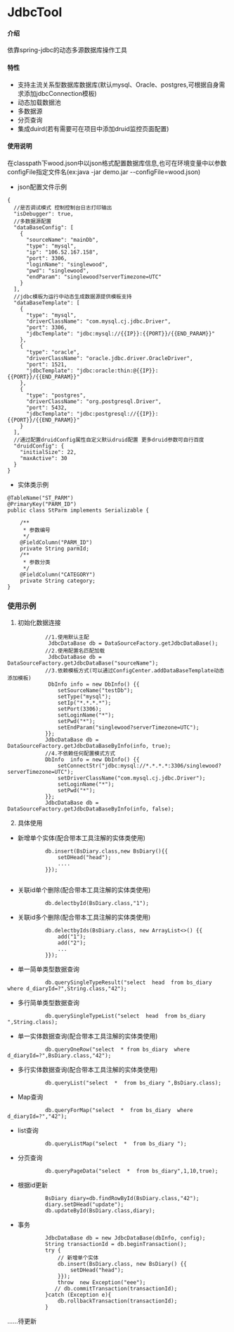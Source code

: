 # JdbcTool

#### 介绍

依靠spring-jdbc的动态多源数据库操作工具

#### 特性

- 支持主流关系型数据库数据库(默认mysql、Oracle、postgres,可根据自身需求添加jdbcConnection模板)
- 动态加载数据池
- 多数据源
- 分页查询
- 集成duird(若有需要可在项目中添加druid监控页面配置)

#### 使用说明

在classpath下wood.json中以json格式配置数据库信息,也可在环境变量中以参数configFile指定文件名(ex:java -jar demo.jar --configFile=wood.json)

- json配置文件示例

```
{
  //是否调试模式 控制控制台日志打印输出
  "isDebugger": true,
  //多数据源配置
  "dataBaseConfig": [
    {
      "sourceName": "mainDb",
      "type": "mysql",
      "ip": "106.52.167.158",
      "port": 3306,
      "loginName": "singlewood",
      "pwd": "singlewood",
      "endParam": "singlewood?serverTimezone=UTC"
    }
  ],
  //jdbc模板为运行中动态生成数据源提供模板支持
  "dataBaseTemplate": [
    {
      "type": "mysql",
      "driverClassName": "com.mysql.cj.jdbc.Driver",
      "port": 3306,
      "jdbcTemplate": "jdbc:mysql://{{IP}}:{{PORT}}/{{END_PARAM}}"
    },
    {
      "type": "oracle",
      "driverClassName": "oracle.jdbc.driver.OracleDriver",
      "port": 1521,
      "jdbcTemplate": "jdbc:oracle:thin:@{{IP}}:{{PORT}}/{{END_PARAM}}"
    },
    {
      "type": "postgres",
      "driverClassName": "org.postgresql.Driver",
      "port": 5432,
      "jdbcTemplate": "jdbc:postgresql://{{IP}}:{{PORT}}/{{END_PARAM}}"
    }
  ],
  //通过配置druidConfig属性自定义默认druid配置 更多druid参数可自行百度
  "druidConfig": {
    "initialSize": 22,
    "maxActive": 30
  }
}

```

- 实体类示例

```
@TableName("ST_PARM")
@PrimaryKey("PARM_ID")
public class StParm implements Serializable {

    /**
     * 参数编号
     */
    @FieldColumn("PARM_ID")
    private String parmId;
    /**
     * 参数分类
     */
    @FieldColumn("CATEGORY")
    private String category;
}
```

### 使用示例

1. 初始化数据连接

```
            //1.使用默认主配
             JdbcDataBase db = DataSourceFactory.getJdbcDataBase();
            //2.使用配置名匹配加载
             JdbcDataBase db = DataSourceFactory.getJdbcDataBase("sourceName");
            //3.依赖模板方式(可以通过ConfigCenter.addDataBaseTemplate动态添加模板)
             DbInfo info = new DbInfo() {{
                setSourceName("testDb");
                setType("mysql");
                setIp("*.*.*.*");
                setPort(3306);
                setLoginName("*");
                setPwd("*");
                setEndParam("singlewood?serverTimezone=UTC");
            }};
            JdbcDataBase db = DataSourceFactory.getJdbcDataBaseByInfo(info, true);
            //4.不依赖任何配置模式方式
            DbInfo  info = new DbInfo() {{
                setConnectStr("jdbc:mysql://*.*.*.*:3306/singlewood?serverTimezone=UTC");
                setDriverClassName("com.mysql.cj.jdbc.Driver");
                setLoginName("*");
                setPwd("*");
            }};
            JdbcDataBase db = DataSourceFactory.getJdbcDataBaseByInfo(info, false);
```

2. 具体使用

- 新增单个实体(配合带本工具注解的实体类使用)

```
            db.insert(BsDiary.class,new BsDiary(){{
                setDHead("head");
                ....
            }});
            
```

- 关联id单个删除(配合带本工具注解的实体类使用)

```
            db.delectbyId(BsDiary.class,"1");
```

- 关联id多个删除(配合带本工具注解的实体类使用)

```
            db.delectbyIds(BsDiary.class, new ArrayList<>() {{
                add("1");
                add("2");
                ...
            }});
```

- 单一简单类型数据查询

```
            db.querySingleTypeResult("select  head  from bs_diary where d_diaryId=?",String.class,"42");
```

- 多行简单类型数据查询

```
            db.querySingleTypeList("select  head  from bs_diary ",String.class);
```

- 单一实体数据查询(配合带本工具注解的实体类使用)

```
            db.queryOneRow("select  * from bs_diary  where d_diaryId=?",BsDiary.class,"42");
```

- 多行实体数据查询(配合带本工具注解的实体类使用)

```
            db.queryList("select  *  from bs_diary ",BsDiary.class);
```

- Map查询

```
            db.queryForMap("select  *  from bs_diary  where d_diaryId=?","42");
```

- list<Map>查询

```
            db.queryListMap("select  *  from bs_diary ");
```

- 分页查询

```                                                                                                                                                                                                                                                                                                                                                                                                                                                                                                                                                                                                                                                                                                                                                                                                                                                                                                                                                                                                                                                                                                                                                                                                                                                                                                                                                                                                                                                                                                                                                                                                                                                                                                                                                                                                                                                                                                                                                                                                                                                                                                                                                                                                                               
            db.queryPageData("select  *  from bs_diary",1,10,true);
```

- 根据id更新

```
            BsDiary diary=db.findRowById(BsDiary.class,"42");
            diary.setDHead("update");
            db.updateById(BsDiary.class,diary);
```

- 事务

```
            JdbcDataBase db = new JdbcDataBase(dbInfo, config);
            String transactionId = db.beginTransaction();
            try {
                // 新增单个实体
                db.insert(BsDiary.class, new BsDiary() {{
                    setDHead("head");
                }});
                throw  new Exception("eee");
               // db.commitTransaction(transactionId);
            }catch (Exception e){
                db.rollbackTransaction(transactionId);
            }
```

......待更新













